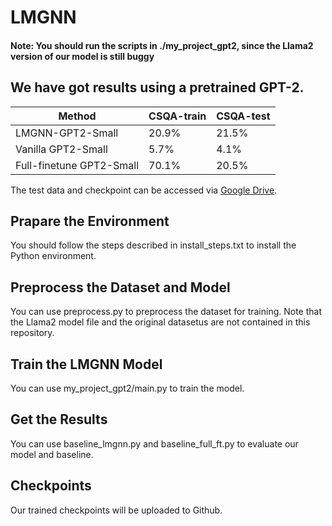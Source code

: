 # LMGNN

#### Note: You should run the scripts in ./my_project_gpt2, since the Llama2 version of our model is still buggy

## We have got results using a pretrained GPT-2.

| Method  | CSQA-train | CSQA-test |
| ------------- | ------------- | ------------- |
| LMGNN-GPT2-Small  | 20.9%  | 21.5%  |
| Vanilla GPT2-Small   | 5.7%  | 4.1%  |
| Full-finetune GPT2-Small   | 70.1%  | 20.5%  |

The test data and checkpoint can be accessed via [Google Drive](https://drive.google.com/file/d/13lJeNpHfHJbvydBSCOOnh0hv684pmxpj/view?usp=share_link).

## Prapare the Environment

You should follow the steps described in install_steps.txt to install the Python environment.

## Preprocess the Dataset and Model

You can use preprocess.py to preprocess the dataset for training. Note that the Llama2 model file and the original datasetus are not contained in this repository.

## Train the LMGNN Model

You can use my_project_gpt2/main.py to train the model.

## Get the Results

You can use baseline_lmgnn.py and baseline_full_ft.py to evaluate our model and baseline.

## Checkpoints

Our trained checkpoints will be uploaded to Github.
